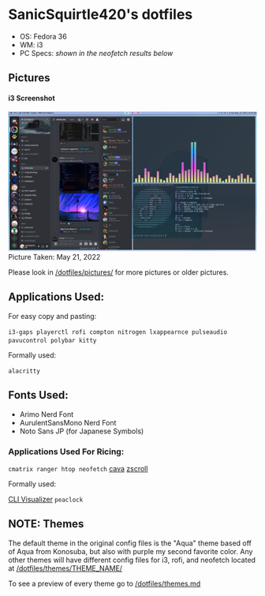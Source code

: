 # SanicSquirtle420's dotfiles
- OS: Fedora 36
- WM: i3
- PC Specs: *shown in the neofetch results below*

## Pictures
#### i3 Screenshot
![i3 image](https://raw.githubusercontent.com/sanicsquirtle420/dotfiles/main/pictures/05-21-22main.png)
Picture Taken: May 21, 2022

Please look in [/dotfiles/pictures/](https://github.com/sanicsquirtle420/dotfiles/tree/main/pictures) for more pictures or older pictures.

## Applications Used:
For easy copy and pasting:

`i3-gaps playerctl rofi compton nitrogen lxappearnce pulseaudio pavucontrol polybar kitty`

Formally used:

`alacritty`

## Fonts Used:
- Arimo Nerd Font
- AurulentSansMono Nerd Font
- Noto Sans JP (for Japanese Symbols)

### Applications Used For Ricing:
`cmatrix ranger htop neofetch` [cava](https://github.com/karlstav/cava) [zscroll](https://github.com/noctuid/zscroll)

Formally used: 

[CLI Visualizer](https://github.com/dpayne/cli-visualizer) `peaclock`

## NOTE: Themes
The default theme in the original config files is the "Aqua" theme based off of Aqua from Konosuba, but also with purple my second favorite color. Any other themes will have different config files for i3, rofi, and neofetch located at [/dotfiles/themes/THEME_NAME/](https://github.com/sanicsquirtle420/dotfiles/tree/main/themes) 

To see a preview of every theme go to [/dotfiles/themes.md](https://github.com/sanicsquirtle420/dotfiles/blob/main/themes.md)
